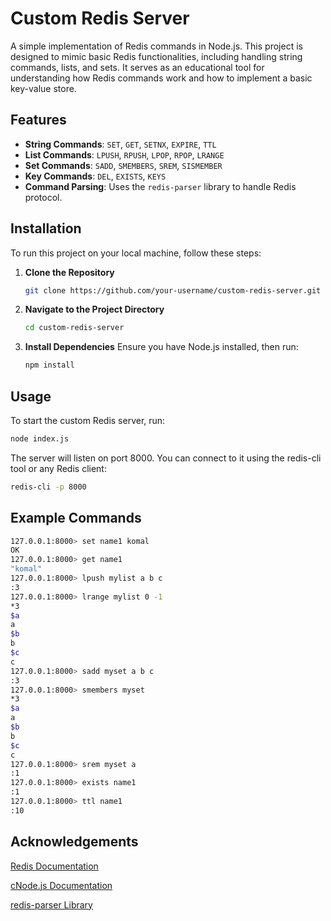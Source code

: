 # Custom Redis Server

A simple implementation of Redis commands in Node.js. This project is designed to mimic basic Redis functionalities, including handling string commands, lists, and sets. It serves as an educational tool for understanding how Redis commands work and how to implement a basic key-value store.

## Features

- **String Commands**: `SET`, `GET`, `SETNX`, `EXPIRE`, `TTL`
- **List Commands**: `LPUSH`, `RPUSH`, `LPOP`, `RPOP`, `LRANGE`
- **Set Commands**: `SADD`, `SMEMBERS`, `SREM`, `SISMEMBER`
- **Key Commands**: `DEL`, `EXISTS`, `KEYS`
- **Command Parsing**: Uses the `redis-parser` library to handle Redis protocol.

## Installation

To run this project on your local machine, follow these steps:

1. **Clone the Repository**

   ```bash
   git clone https://github.com/your-username/custom-redis-server.git

   
2. **Navigate to the Project Directory**

   ```bash
   cd custom-redis-server

   
3. **Install Dependencies**
   Ensure you have Node.js installed, then run:

   ```bash
   npm install


## Usage

To start the custom Redis server, run:

```bash
node index.js
```
The server will listen on port 8000. You can connect to it using the redis-cli tool or any Redis client:

```bash
redis-cli -p 8000
```

## Example Commands
```bash
127.0.0.1:8000> set name1 komal
OK
127.0.0.1:8000> get name1
"komal"
127.0.0.1:8000> lpush mylist a b c
:3
127.0.0.1:8000> lrange mylist 0 -1
*3
$a
a
$b
b
$c
c
127.0.0.1:8000> sadd myset a b c
:3
127.0.0.1:8000> smembers myset
*3
$a
a
$b
b
$c
c
127.0.0.1:8000> srem myset a
:1
127.0.0.1:8000> exists name1
:1
127.0.0.1:8000> ttl name1
:10
```

## Acknowledgements
[Redis Documentation](https://redis.io/docs/latest/commands/)

[cNode.js Documentation](https://nodejs.org/docs/latest/api/)

[redis-parser Library](https://www.npmjs.com/package/redis-parser)

